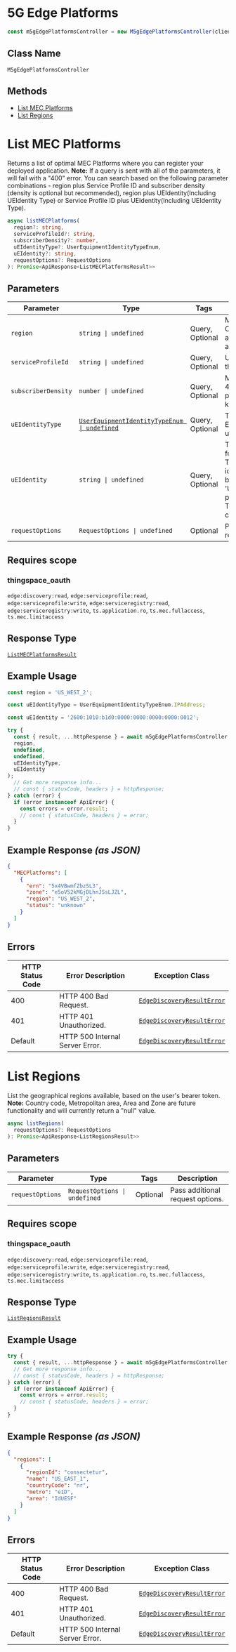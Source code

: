 # 5G Edge Platforms

```ts
const m5gEdgePlatformsController = new M5gEdgePlatformsController(client);
```

## Class Name

`M5gEdgePlatformsController`

## Methods

* [List MEC Platforms](../../doc/controllers/5g-edge-platforms.md#list-mec-platforms)
* [List Regions](../../doc/controllers/5g-edge-platforms.md#list-regions)


# List MEC Platforms

Returns a list of optimal MEC Platforms where you can register your deployed application. **Note:** If a query is sent with all of the parameters, it will fail with a "400" error. You can search based on the following parameter combinations - region plus Service Profile ID and subscriber density (density is optional but recommended), region plus UEIdentity(Including UEIdentity Type) or Service Profile ID plus UEIdentity(Including UEIdentity Type).

```ts
async listMECPlatforms(
  region?: string,
  serviceProfileId?: string,
  subscriberDensity?: number,
  uEIdentityType?: UserEquipmentIdentityTypeEnum,
  uEIdentity?: string,
  requestOptions?: RequestOptions
): Promise<ApiResponse<ListMECPlatformsResult>>
```

## Parameters

| Parameter | Type | Tags | Description |
|  --- | --- | --- | --- |
| `region` | `string \| undefined` | Query, Optional | MEC region name. Current valid values are US_WEST_2 and US_EAST_1. |
| `serviceProfileId` | `string \| undefined` | Query, Optional | Unique identifier of the service profile. |
| `subscriberDensity` | `number \| undefined` | Query, Optional | Minimum number of 4G/5G subscribers per square kilometer. |
| `uEIdentityType` | [`UserEquipmentIdentityTypeEnum \| undefined`](../../doc/models/user-equipment-identity-type-enum.md) | Query, Optional | Type of User Equipment identifier used in `UEIdentity`. |
| `uEIdentity` | `string \| undefined` | Query, Optional | The identifier value for User Equipment. The type of identifier is defined by the 'UEIdentityType' parameter. The`IPAddress`format can be IPv4 or IPv6. |
| `requestOptions` | `RequestOptions \| undefined` | Optional | Pass additional request options. |

## Requires scope

### thingspace_oauth

`edge:discovery:read`, `edge:serviceprofile:read`, `edge:serviceprofile:write`, `edge:serviceregistry:read`, `edge:serviceregistry:write`, `ts.application.ro`, `ts.mec.fullaccess`, `ts.mec.limitaccess`

## Response Type

[`ListMECPlatformsResult`](../../doc/models/list-mec-platforms-result.md)

## Example Usage

```ts
const region = 'US_WEST_2';

const uEIdentityType = UserEquipmentIdentityTypeEnum.IPAddress;

const uEIdentity = '2600:1010:b1d0:0000:0000:0000:0000:0012';

try {
  const { result, ...httpResponse } = await m5gEdgePlatformsController.listMECPlatforms(
  region,
  undefined,
  undefined,
  uEIdentityType,
  uEIdentity
);
  // Get more response info...
  // const { statusCode, headers } = httpResponse;
} catch (error) {
  if (error instanceof ApiError) {
    const errors = error.result;
    // const { statusCode, headers } = error;
  }
}
```

## Example Response *(as JSON)*

```json
{
  "MECPlatforms": [
    {
      "ern": "5x4VBwmfZbzSL3",
      "zone": "e5oV52kMGjDLhnJSsLJZL",
      "region": "US_WEST_2",
      "status": "unknown"
    }
  ]
}
```

## Errors

| HTTP Status Code | Error Description | Exception Class |
|  --- | --- | --- |
| 400 | HTTP 400 Bad Request. | [`EdgeDiscoveryResultError`](../../doc/models/edge-discovery-result-error.md) |
| 401 | HTTP 401 Unauthorized. | [`EdgeDiscoveryResultError`](../../doc/models/edge-discovery-result-error.md) |
| Default | HTTP 500 Internal Server Error. | [`EdgeDiscoveryResultError`](../../doc/models/edge-discovery-result-error.md) |


# List Regions

List the geographical regions available, based on the user's bearer token. **Note:** Country code, Metropolitan area, Area and Zone are future functionality and will currently return a "null" value.

```ts
async listRegions(
  requestOptions?: RequestOptions
): Promise<ApiResponse<ListRegionsResult>>
```

## Parameters

| Parameter | Type | Tags | Description |
|  --- | --- | --- | --- |
| `requestOptions` | `RequestOptions \| undefined` | Optional | Pass additional request options. |

## Requires scope

### thingspace_oauth

`edge:discovery:read`, `edge:serviceprofile:read`, `edge:serviceprofile:write`, `edge:serviceregistry:read`, `edge:serviceregistry:write`, `ts.application.ro`, `ts.mec.fullaccess`, `ts.mec.limitaccess`

## Response Type

[`ListRegionsResult`](../../doc/models/list-regions-result.md)

## Example Usage

```ts
try {
  const { result, ...httpResponse } = await m5gEdgePlatformsController.listRegions();
  // Get more response info...
  // const { statusCode, headers } = httpResponse;
} catch (error) {
  if (error instanceof ApiError) {
    const errors = error.result;
    // const { statusCode, headers } = error;
  }
}
```

## Example Response *(as JSON)*

```json
{
  "regions": [
    {
      "regionId": "consectetur",
      "name": "US_EAST_1",
      "countryCode": "nr",
      "metro": "e1D",
      "area": "IdUESF"
    }
  ]
}
```

## Errors

| HTTP Status Code | Error Description | Exception Class |
|  --- | --- | --- |
| 400 | HTTP 400 Bad Request. | [`EdgeDiscoveryResultError`](../../doc/models/edge-discovery-result-error.md) |
| 401 | HTTP 401 Unauthorized. | [`EdgeDiscoveryResultError`](../../doc/models/edge-discovery-result-error.md) |
| Default | HTTP 500 Internal Server Error. | [`EdgeDiscoveryResultError`](../../doc/models/edge-discovery-result-error.md) |

